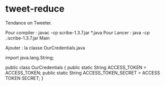 # tweet-reduce
Tendance on Tweeter.

Pour compiler : javac -cp scribe-1.3.7.jar \*.java
Pour Lancer : java -cp .:scribe-1.3.7.jar Main


Ajouter : la classe OurCredentials.java


import java.lang.String;

public class OurCredentials {
    public static String ACCESS_TOKEN = ACCESS_TOKEN;
    public static String ACCESS_TOKEN_SECRET = ACCESS TOKEN SECRET;
}
